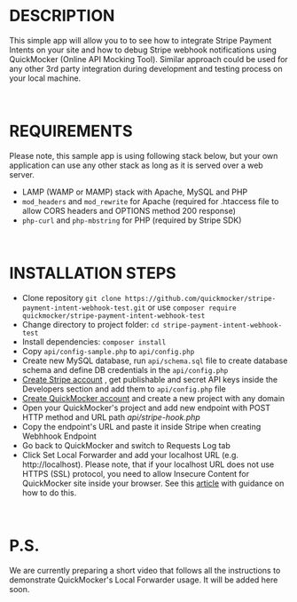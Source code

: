  

 
# DESCRIPTION

This simple app will allow you to to see how to integrate Stripe Payment Intents on your site and how to debug Stripe webhook notifications using QuickMocker (Online API Mocking Tool). Similar approach could be used for any other 3rd party integration during development and testing process on your local machine.

 
# REQUIREMENTS

Please note, this sample app is using following stack below, but your own application can use any other stack as long as it is served over a web server.

* LAMP (WAMP or MAMP) stack with Apache, MySQL and PHP
* `mod_headers` and `mod_rewrite` for Apache (required for .htaccess file to allow CORS headers and OPTIONS method 200 response)
* `php-curl` and `php-mbstring` for PHP (required by Stripe SDK)

 
# INSTALLATION STEPS

* Clone repository `git clone https://github.com/quickmocker/stripe-payment-intent-webhook-test.git` or use `composer require quickmocker/stripe-payment-intent-webhook-test`
* Change directory to project folder: `cd stripe-payment-intent-webhook-test`
* Install dependencies: `composer install`
* Copy `api/config-sample.php` to `api/config.php`
* Create new MySQL database, run `api/schema.sql` file to create database schema and define DB credentials in the `api/config.php`
* [Create Stripe account](https://dashboard.stripe.com/register) , get publishable and secret API keys inside the Developers section and add them to `api/config.php` file
* [Create QuickMocker account](https://quickmocker.com/register) and create a new project with any domain
* Open your QuickMocker's project and add new endpoint with POST HTTP method and URL path _api/stripe-hook.php_
* Copy the endpoint's URL and paste it inside Stripe when creating Webhhook Endpoint
* Go back to QuickMocker and switch to Requests Log tab
* Click Set Local Forwarder and add your localhost URL (e.g. http://localhost). Please note, that if your localhost URL does not use HTTPS (SSL) protocol, you need to allow Insecure Content for QuickMocker site inside your browser. See this [article](https://experienceleague.adobe.com/docs/target/using/experiences/vec/troubleshoot-composer/mixed-content.html?lang=en#task_5448763B8DC941FD80F84041AEF0A14D) with guidance on how to do this. 

 
# P.S.

We are currently preparing a short video that follows all the instructions to demonstrate QuickMocker's Local Forwarder usage. It will be added here soon.
